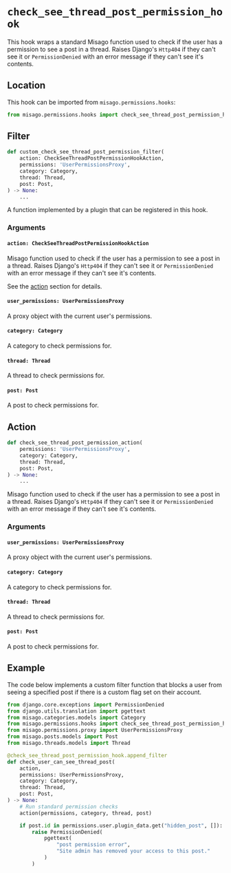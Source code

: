 # `check_see_thread_post_permission_hook`

This hook wraps a standard Misago function used to check if the user has a permission to see a post in a thread. Raises Django's `Http404` if they can't see it or `PermissionDenied` with an error message if they can't see it's contents.


## Location

This hook can be imported from `misago.permissions.hooks`:

```python
from misago.permissions.hooks import check_see_thread_post_permission_hook
```


## Filter

```python
def custom_check_see_thread_post_permission_filter(
    action: CheckSeeThreadPostPermissionHookAction,
    permissions: 'UserPermissionsProxy',
    category: Category,
    thread: Thread,
    post: Post,
) -> None:
    ...
```

A function implemented by a plugin that can be registered in this hook.


### Arguments

#### `action: CheckSeeThreadPostPermissionHookAction`

Misago function used to check if the user has a permission to see a post in a thread. Raises Django's `Http404` if they can't see it or `PermissionDenied` with an error message if they can't see it's contents.

See the [action](#action) section for details.


#### `user_permissions: UserPermissionsProxy`

A proxy object with the current user's permissions.


#### `category: Category`

A category to check permissions for.


#### `thread: Thread`

A thread to check permissions for.


#### `post: Post`

A post to check permissions for.


## Action

```python
def check_see_thread_post_permission_action(
    permissions: 'UserPermissionsProxy',
    category: Category,
    thread: Thread,
    post: Post,
) -> None:
    ...
```

Misago function used to check if the user has a permission to see a post in a thread. Raises Django's `Http404` if they can't see it or `PermissionDenied` with an error message if they can't see it's contents.


### Arguments

#### `user_permissions: UserPermissionsProxy`

A proxy object with the current user's permissions.


#### `category: Category`

A category to check permissions for.


#### `thread: Thread`

A thread to check permissions for.


#### `post: Post`

A post to check permissions for.


## Example

The code below implements a custom filter function that blocks a user from seeing a specified post if there is a custom flag set on their account.

```python
from django.core.exceptions import PermissionDenied
from django.utils.translation import pgettext
from misago.categories.models import Category
from misago.permissions.hooks import check_see_thread_post_permission_hook
from misago.permissions.proxy import UserPermissionsProxy
from misago.posts.models import Post
from misago.threads.models import Thread

@check_see_thread_post_permission_hook.append_filter
def check_user_can_see_thread_post(
    action,
    permissions: UserPermissionsProxy,
    category: Category,
    thread: Thread,
    post: Post,
) -> None:
    # Run standard permission checks
    action(permissions, category, thread, post)

    if post.id in permissions.user.plugin_data.get("hidden_post", []):
        raise PermissionDenied(
            pgettext(
                "post permission error",
                "Site admin has removed your access to this post."
            )
        )
```